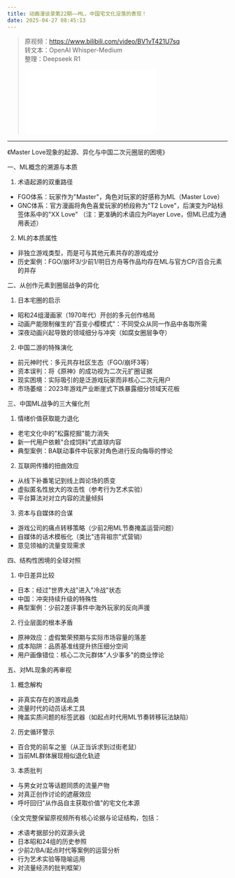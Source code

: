 ```yaml
---
title: 动画漫谈录第22期——ML，中国宅文化没落的表现！
date: 2025-04-27 08:45:13
---
```


> 原视频：https://www.bilibili.com/video/BV1vT421U7sq<br>转文本：OpenAI Whisper-Medium<br>整理：Deepseek R1
>
> <iframe src="//player.bilibili.com/player.html?bvid=BV1vT421U7sq&autoplay=0" scrolling="no" border="0" frameborder="no" framespacing="0" allowfullscreen="true"></iframe>

---

《Master Love现象的起源、异化与中国二次元圈层的困境》

一、ML概念的溯源与本质
1. 术语起源的双重路径
- FGO体系：玩家作为"Master"，角色对玩家的好感称为ML（Master Love）
- GNC体系：官方漫画将角色喜爱玩家的桥段称为"T2 Love"，后演变为P站标签体系中的"XX Love"
（注：更准确的术语应为Player Love，但ML已成为通用表述）

2. ML的本质属性
- 非独立游戏类型，而是可与其他元素共存的游戏成分
- 历史案例：FGO/崩坏3/少前1/明日方舟等作品均存在ML与官方CP/百合元素的并存

二、从创作元素到圈层战争的异化
1. 日本宅圈的启示
- 昭和24组漫画家（1970年代）开创的多元创作格局
- 动画产能限制催生的"百变小樱模式"：不同受众从同一作品中各取所需
- 深夜动画兴起导致的领域细分与冲突（如腐女圈层争夺）

2. 中国二游的特殊演化
- 前元神时代：多元共存社区生态（FGO/崩坏3等）
- 资本误判：将《原神》的成功视为二次元扩圈证据
- 现实困境：实际吸引的是泛游戏玩家而非核心二次元用户
- 市场萎缩：2023年游戏产业断崖式下跌暴露细分领域天花板

三、中国ML战争的三大催化剂
1. 情绪价值获取能力退化
- 老宅文化中的"松露挖掘"能力消失
- 新一代用户依赖"合成饲料"式直球内容
- 典型案例：BA联动事件中玩家对角色进行反向侮辱的悖论

2. 互联网传播的扭曲效应
- 从线下补番笔记到线上舆论场的质变
- 虚拟匿名性放大的攻击性（参考行为艺术实验）
- 平台算法对对立内容的流量倾斜

3. 资本与自媒体的合谋
- 游戏公司的痛点转移策略（少前2用ML节奏掩盖运营问题）
- 自媒体的话术模板化（类比"违背祖宗"式营销）
- 意见领袖的流量变现需求

四、结构性困境的全球对照
1. 中日差异比较
- 日本：经过"世界大战"进入"冷战"状态
- 中国：冲突持续升级的特殊性
- 典型案例：少前2差评事件中海外玩家的反向声援

2. 行业层面的根本矛盾
- 原神效应：虚假繁荣预期与实际市场容量的落差
- 成本陷阱：品质基准线提升挤压细分空间
- 用户画像错位：核心二次元群体"人少事多"的商业悖论

五、对ML现象的再审视
1. 概念解构
- 非真实存在的游戏品类
- 流量时代的动员话术工具
- 掩盖实质问题的标签武器（如起点时代用ML节奏转移玩法缺陷）

2. 历史循环警示
- 百合党的前车之鉴（从正当诉求到过街老鼠）
- 当前ML群体展现相似退化轨迹

3. 本质批判
- 与男女对立等话题同质的流量产物
- 对真正创作讨论的遮蔽效应
- 呼吁回归"从作品自主获取价值"的宅文化本源

（全文完整保留原视频所有核心论据与论证结构，包括：
- 术语考据部分的双源头说
- 日本昭和24组的历史参照
- 少前2/BA/起点时代等案例的运营分析
- 行为艺术实验等隐喻运用
- 对流量经济的批判框架）